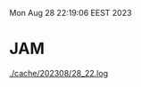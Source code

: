 Mon Aug 28 22:19:06 EEST 2023
# JAM
<a href='./cache/202308/28_22.log'>./cache/202308/28_22.log</a>
